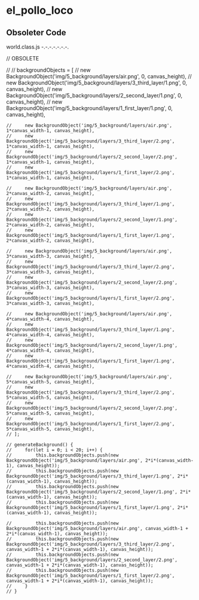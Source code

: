 # el_pollo_loco



Obsoleter Code
--------------


world.class.js
-.-.-.-.-.-.-.

// OBSOLETE

// // backgroundObjects = [
    //     new BackgroundObject('img/5_background/layers/air.png', 0, canvas_height),
    //     new BackgroundObject('img/5_background/layers/3_third_layer/1.png', 0, canvas_height),
    //     new BackgroundObject('img/5_background/layers/2_second_layer/1.png', 0, canvas_height),
    //     new BackgroundObject('img/5_background/layers/1_first_layer/1.png', 0, canvas_height),
        
    //     new BackgroundObject('img/5_background/layers/air.png', 1*canvas_width-1, canvas_height),
    //     new BackgroundObject('img/5_background/layers/3_third_layer/2.png', 1*canvas_width-1, canvas_height),
    //     new BackgroundObject('img/5_background/layers/2_second_layer/2.png', 1*canvas_width-1, canvas_height),
    //     new BackgroundObject('img/5_background/layers/1_first_layer/2.png', 1*canvas_width-1, canvas_height),

    //     new BackgroundObject('img/5_background/layers/air.png', 2*canvas_width-2, canvas_height),
    //     new BackgroundObject('img/5_background/layers/3_third_layer/1.png', 2*canvas_width-2, canvas_height),
    //     new BackgroundObject('img/5_background/layers/2_second_layer/1.png', 2*canvas_width-2, canvas_height),
    //     new BackgroundObject('img/5_background/layers/1_first_layer/1.png', 2*canvas_width-2, canvas_height),

    //     new BackgroundObject('img/5_background/layers/air.png', 3*canvas_width-3, canvas_height),
    //     new BackgroundObject('img/5_background/layers/3_third_layer/2.png', 3*canvas_width-3, canvas_height),
    //     new BackgroundObject('img/5_background/layers/2_second_layer/2.png', 3*canvas_width-3, canvas_height),
    //     new BackgroundObject('img/5_background/layers/1_first_layer/2.png', 3*canvas_width-3, canvas_height),

    //     new BackgroundObject('img/5_background/layers/air.png', 4*canvas_width-4, canvas_height),
    //     new BackgroundObject('img/5_background/layers/3_third_layer/1.png', 4*canvas_width-4, canvas_height),
    //     new BackgroundObject('img/5_background/layers/2_second_layer/1.png', 4*canvas_width-4, canvas_height),
    //     new BackgroundObject('img/5_background/layers/1_first_layer/1.png', 4*canvas_width-4, canvas_height),

    //     new BackgroundObject('img/5_background/layers/air.png', 5*canvas_width-5, canvas_height),
    //     new BackgroundObject('img/5_background/layers/3_third_layer/2.png', 5*canvas_width-5, canvas_height),
    //     new BackgroundObject('img/5_background/layers/2_second_layer/2.png', 5*canvas_width-5, canvas_height),
    //     new BackgroundObject('img/5_background/layers/1_first_layer/2.png', 5*canvas_width-5, canvas_height),
    // ];

    // generateBackground() {
    //     for(let i = 0; i < 20; i++) {
    //         this.backgroundObjects.push(new BackgroundObject('img/5_background/layers/air.png', 2*i*(canvas_width-1), canvas_height));
    //         this.backgroundObjects.push(new BackgroundObject('img/5_background/layers/3_third_layer/1.png', 2*i*(canvas_width-1), canvas_height));
    //         this.backgroundObjects.push(new BackgroundObject('img/5_background/layers/2_second_layer/1.png', 2*i*(canvas_width-1), canvas_height));
    //         this.backgroundObjects.push(new BackgroundObject('img/5_background/layers/1_first_layer/1.png', 2*i*(canvas_width-1), canvas_height));

    //         this.backgroundObjects.push(new BackgroundObject('img/5_background/layers/air.png', canvas_width-1 + 2*i*(canvas_width-1), canvas_height));
    //         this.backgroundObjects.push(new BackgroundObject('img/5_background/layers/3_third_layer/2.png', canvas_width-1 + 2*i*(canvas_width-1), canvas_height));
    //         this.backgroundObjects.push(new BackgroundObject('img/5_background/layers/2_second_layer/2.png', canvas_width-1 + 2*i*(canvas_width-1), canvas_height));
    //         this.backgroundObjects.push(new BackgroundObject('img/5_background/layers/1_first_layer/2.png', canvas_width-1 + 2*i*(canvas_width-1), canvas_height));
    //     }
    // }
